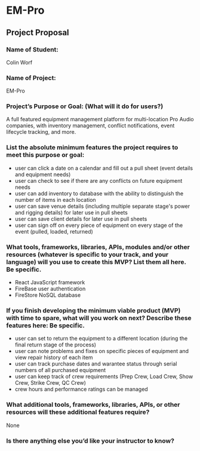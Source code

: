 # EM-Pro

## Project Proposal

### Name of Student:
Colin Worf

### Name of Project:
EM-Pro

### Project’s Purpose or Goal: (What will it do for users?)
A full featured equipment management platform for multi-location Pro Audio companies, with inventory management, conflict notifications, event lifecycle tracking, and more.

### List the absolute minimum features the project requires to meet this purpose or goal:
- user can click a date on a calendar and fill out a pull sheet (event details and equipment needs)
- user can check to see if there are any conflicts on future equipment needs
- user can add inventory to database with the ability to distinguish the number of items in each location
- user can save venue details (including multiple separate stage's power and rigging details) for later use in pull sheets
- user can save client details for later use in pull sheets
- user can sign off on every piece of equipment on every stage of the event (pulled, loaded, returned)

### What tools, frameworks, libraries, APIs, modules and/or other resources (whatever is specific to your track, and your language) will you use to create this MVP? List them all here. Be specific.
- React JavaScript framework
- FireBase user authentication
- FireStore NoSQL database

### If you finish developing the minimum viable product (MVP) with time to spare, what will you work on next? Describe these features here: Be specific.
- user can set to return the equipment to a different location (during the final return stage of the process)
- user can note problems and fixes on specific pieces of equipment and view repair history of each item
- user can track purchase dates and warantee status through serial numbers of all purchased equipment
- user can keep track of crew requirements (Prep Crew, Load Crew, Show Crew, Strike Crew, QC Crew)
- crew hours and performance ratings can be managed

### What additional tools, frameworks, libraries, APIs, or other resources will these additional features require?
None

### Is there anything else you’d like your instructor to know?
